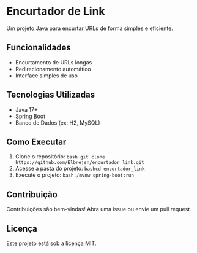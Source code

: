 # Encurtador de Link

Um projeto Java para encurtar URLs de forma simples e eficiente.

## Funcionalidades

- Encurtamento de URLs longas
- Redirecionamento automático
- Interface simples de uso

## Tecnologias Utilizadas

- Java 17+
- Spring Boot
- Banco de Dados (ex: H2, MySQL)

## Como Executar

1. Clone o repositório:
    ```bash git clone https://github.com/Elbrejsn/encurtador_link.git```
2. Acesse a pasta do projeto:
    ```bashcd encurtador_link```
3. Execute o projeto:
    ```bash./mvnw spring-boot:run```

## Contribuição

Contribuições são bem-vindas! Abra uma issue ou envie um pull request.

## Licença

Este projeto está sob a licença MIT.